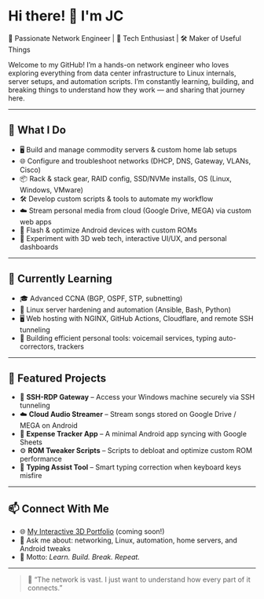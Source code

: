 # Hi there! 👋 I'm JC

🚀 Passionate Network Engineer | 🧠 Tech Enthusiast | 🛠️ Maker of Useful Things

Welcome to my GitHub! I’m a hands-on network engineer who loves exploring everything from data center infrastructure to Linux internals, server setups, and automation scripts. I’m constantly learning, building, and breaking things to understand how they work — and sharing that journey here.

---

## 🔧 What I Do
- 🖥️ Build and manage commodity servers & custom home lab setups
- 🌐 Configure and troubleshoot networks (DHCP, DNS, Gateway, VLANs, Cisco)
- 📦 Rack & stack gear, RAID config, SSD/NVMe installs, OS (Linux, Windows, VMware)
- 🛠️ Develop custom scripts & tools to automate my workflow
- ☁️ Stream personal media from cloud (Google Drive, MEGA) via custom web apps
- 📱 Flash & optimize Android devices with custom ROMs
- 🧪 Experiment with 3D web tech, interactive UI/UX, and personal dashboards

---

## 🌱 Currently Learning
- 🎓 Advanced CCNA (BGP, OSPF, STP, subnetting)
- 🐧 Linux server hardening and automation (Ansible, Bash, Python)
- 🖥️ Web hosting with NGINX, GitHub Actions, Cloudflare, and remote SSH tunneling
- 🧠 Building efficient personal tools: voicemail services, typing auto-correctors, trackers

---

## 📁 Featured Projects
- 🔐 **SSH-RDP Gateway** – Access your Windows machine securely via SSH tunneling
- ☁️ **Cloud Audio Streamer** – Stream songs stored on Google Drive / MEGA on Android
- 📝 **Expense Tracker App** – A minimal Android app syncing with Google Sheets
- ⚙️ **ROM Tweaker Scripts** – Scripts to debloat and optimize custom ROM performance
- 🧠 **Typing Assist Tool** – Smart typing correction when keyboard keys misfire

---

## 📫 Connect With Me
- 🌐 [My Interactive 3D Portfolio](#) (coming soon!)
- 💬 Ask me about: networking, Linux, automation, home servers, and Android tweaks
- 🧠 Motto: *Learn. Build. Break. Repeat.*

---

> 📌 “The network is vast. I just want to understand how every part of it connects.”


